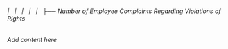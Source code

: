 ###### |   |   |   |   |   ├── Number of Employee Complaints Regarding Violations of Rights

*Add content here*